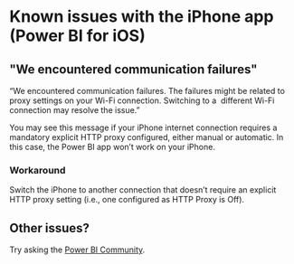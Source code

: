 <properties 
   pageTitle="Known issues with the iPhone app"
   description="Known issues with the iPhone app (Power BI for iOS)"
   services="powerbi" 
   documentationCenter="" 
   authors="maggiesMSFT" 
   manager="mblythe" 
   editor=""
   tags=""
   qualityFocus="monitoring"
   qualityDate="03/07/2016"/>
 
<tags
   ms.service="powerbi"
   ms.devlang="NA"
   ms.topic="article"
   ms.tgt_pltfrm="NA"
   ms.workload="powerbi"
   ms.date="04/04/2016"
   ms.author="maggies"/>
# Known issues with the iPhone app (Power BI for iOS)


## "We encountered communication failures"

“We encountered communication failures. The failures might be related to proxy settings on your Wi-Fi connection. Switching to a  different Wi-Fi connection may resolve the issue.”

You may see this message if your iPhone internet connection requires a mandatory explicit HTTP proxy configured, either manual or automatic. In this case, the Power BI app won’t work on your iPhone.

### Workaround

Switch the iPhone to another connection that doesn’t require an explicit HTTP proxy setting (i.e., one configured as HTTP Proxy is Off).

## Other issues?
Try asking the [Power BI Community](http://community.powerbi.com/).


